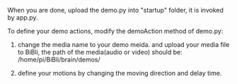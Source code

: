 When you are done, upload the demo.py into "startup" folder, it is invoked by app.py.

To define your demo actions, modify the demoAction method of demo.py:

1. change the media name to your demo meida. and upload your media file to BiBli, the path of the media(audio or video) should be: /home/pi/BiBli/brain/demos/

2. define your motions by changing the moving direction and delay time.
